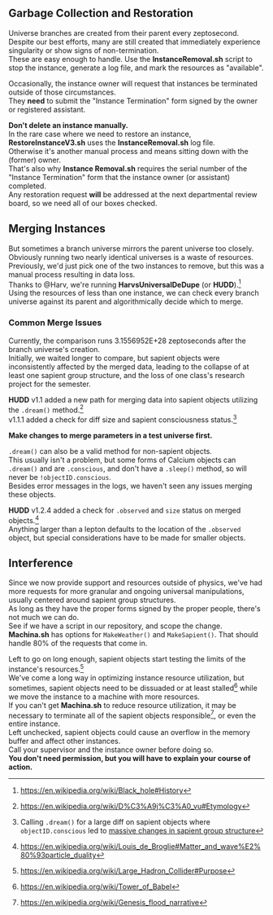 ## Garbage Collection and Restoration
Universe branches are created from their parent every zeptosecond.  
Despite our best efforts, many are still created that immediately experience singularity or show signs of non-termination.  
These are easy enough to handle. Use the __InstanceRemoval.sh__ script to stop the instance, generate a log file, and mark the resources as "available".  

Occasionally, the instance owner will request that instances be terminated outside of those circumstances.  
They __need__ to submit the "Instance Termination" form signed by the owner or registered assistant.  

__Don't delete an instance manually.__  
In the rare case where we need to restore an instance, __RestoreInstanceV3.sh__ uses the __InstanceRemoval.sh__ log file.  
Otherwise it's another manual process and means sitting down with the (former) owner.  
That's also why __Instance Removal.sh__ requires the serial number of the "Instance Termination" form that the instance owner (or assistant) completed.   
Any restoration request __will__ be addressed at the next departmental review board, so we need all of our boxes checked.    

## Merging Instances
But sometimes a branch universe mirrors the parent universe too closely.  
Obviously running two nearly identical universes is a waste of resources.  
Previously, we'd just pick one of the two instances to remove, but this was a manual process resulting in data loss.  
Thanks to @Harv, we're running __HarvsUniversalDeDupe__ (or __HUDD__).[^1]  
Using the resources of less than one instance, we can check every branch universe against its parent and algorithmically decide which to merge.  


### Common Merge Issues
Currently, the comparison runs 3.1556952E+28 zeptoseconds after the branch universe's creation.  
Initially, we waited longer to compare, but sapient objects were inconsistently affected by the merged data, leading to the collapse of at least one 
sapient group structure, and the loss of one class's research project for the semester.  

__HUDD__ v1.1 added a new path for merging data into sapient objects utilizing the ```.dream()``` method.[^2]  
v1.1.1 added a check for diff size and sapient consciousness status.[^3]  

__Make changes to merge parameters in a test universe first.__  

```.dream()``` can also be a valid method for non-sapient objects.  
This usually isn't a problem, but some forms of Calcium objects can ```.dream()``` and are ```.conscious```, and don't have a ```.sleep()``` method, so will never be ```!objectID.conscious```.  
Besides error messages in the logs, we haven't seen any issues merging these objects.  

__HUDD__ v1.2.4 added a check for ```.observed``` and ```size``` status on merged objects.[^4]  
Anything larger than a lepton defaults to the location of the ```.observed``` object, but special considerations have to be made for smaller objects.  

## Interference  
Since we now provide support and resources outside of physics, we've had more requests for more granular and ongoing universal manipulations, usually centered around sapient group structures.  
As long as they have the proper forms signed by the proper people, there's not much we can do.  
See if we have a script in our repository, and scope the change.  
__Machina.sh__ has options for ```MakeWeather()``` and ```MakeSapient()```. That should handle 80% of the requests that come in.  

Left to go on long enough, sapient objects start testing the limits of the instance's resources.[^5]  
We've come a long way in optimizing instance resource utilization, but sometimes, sapient objects need to be dissuaded or at least stalled[^6] while 
we move the instance to a machine with more resources.  
If you can't get __Machina.sh__ to reduce resource utilization, it may be necessary to terminate all of the sapient objects responsible[^7], or even the entire instance.  
Left unchecked, sapient objects could cause an overflow in the memory buffer and affect other instances.  
Call your supervisor and the instance owner before doing so.  
__You don't need permission, but you will have to explain your course of action.__  



[^1]: https://en.wikipedia.org/wiki/Black_hole#History
[^2]: https://en.wikipedia.org/wiki/D%C3%A9j%C3%A0_vu#Etymology
[^3]: Calling ```.dream()``` for a large diff on sapient objects where ```objectID.conscious``` led to [massive changes in sapient group structure](https://en.wikipedia.org/wiki/Religion)
[^4]: https://en.wikipedia.org/wiki/Louis_de_Broglie#Matter_and_wave%E2%80%93particle_duality
[^5]: https://en.wikipedia.org/wiki/Large_Hadron_Collider#Purpose
[^6]: https://en.wikipedia.org/wiki/Tower_of_Babel
[^7]: https://en.wikipedia.org/wiki/Genesis_flood_narrative
